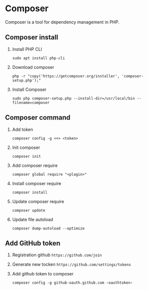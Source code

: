 Composer
====

Composer is a tool for dependency management in PHP.

## Composer install

1. Install PHP CLI

    ```shell
    sudo apt install php-cli
    ```

1. Download composer
    ```shell
    php -r "copy('https://getcomposer.org/installer', 'composer-setup.php');"
    ```

1. Install Composer

    ```shell
    sudo php composer-setup.php --install-dir=/usr/local/bin --filename=composer
    ```


## Composer command

1. Add token
    ```shell
    composer config -g <+> <token>
    ```

1. Init composer
    ```shell
    composer init
    ```

1. Add composer require
    ```shell
    composer global require "<plagin>"
    ```

1. Install composer require
    ```shell
    composer install
    ```

1. Update composer require
     ```shell
    composer update
    ```

1. Update file autoload
    ```shell
    composer dump-autoload --optimize
    ```


## Add GitHub token

1. Registration github
    ```https://github.com/join```

1. Generate new tocken
    ```https://github.com/settings/tokens```

1. Add github token to composer
    ```shell
    composer config -g github-oauth.github.com ‹oauthtoken›
    ```
